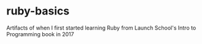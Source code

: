 # ruby-basics
Artifacts of when I first started learning Ruby from Launch School's Intro to Programming book in 2017
